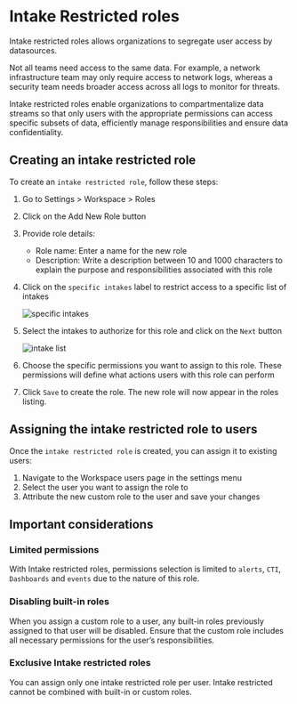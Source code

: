 # Intake Restricted roles

Intake restricted roles allows organizations to segregate user access by datasources.

Not all teams need access to the same data. For example, a network infrastructure team may only require access to network logs, whereas a security team needs broader access across all logs to monitor for threats.

Intake restricted roles enable organizations to compartmentalize data streams so that only users with the appropriate permissions can access specific subsets of data, efficiently manage responsibilities and ensure data confidentiality.

## Creating an intake restricted role

To create an `intake restricted role`, follow these steps:

1. Go to Settings > Workspace > Roles
2. Click on the Add New Role button
3. Provide role details:
    - Role name: Enter a name for the new role
    - Description: Write a description between 10 and 1000 characters to explain the purpose and responsibilities associated with this role
4. Click on the `specific intakes` label to restrict access to a specific list of intakes

    ![specific intakes](/assets/user_center/specific_intakes.png)

5. Select the intakes to authorize for this role and click on the `Next` button

    ![intake list](/assets/user_center/restricted_intake_list.png)

4. Choose the specific permissions you want to assign to this role. These permissions will define what actions users with this role can perform
5. Click `Save` to create the role. The new role will now appear in the roles listing.

## Assigning the intake restricted role to users

Once the `intake restricted role` is created, you can assign it to existing users:

1. Navigate to the Workspace users page in the settings menu
2. Select the user you want to assign the role to
3. Attribute the new custom role to the user and save your changes

## Important considerations

### Limited permissions

With Intake restricted roles, permissions selection is limited to `alerts`, `CTI`, `Dashboards` and `events` due to the nature of this role.

### Disabling built-in roles

When you assign a custom role to a user, any built-in roles previously assigned to that user will be disabled. Ensure that the custom role includes all necessary permissions for the user’s responsibilities.

### Exclusive Intake restricted roles

You can assign only one intake restricted role per user. Intake restricted cannot be combined with built-in or custom roles.
